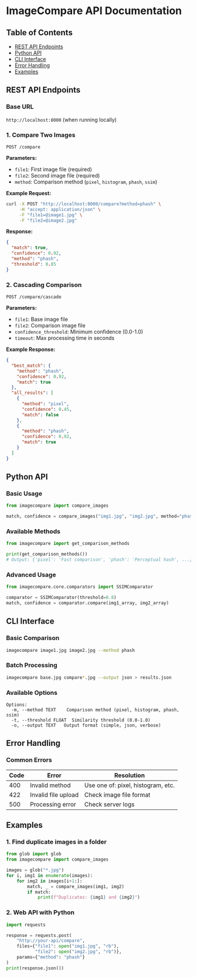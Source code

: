 # ImageCompare API Documentation

## Table of Contents
- [REST API Endpoints](#rest-api-endpoints)
- [Python API](#python-api)
- [CLI Interface](#cli-interface)
- [Error Handling](#error-handling)
- [Examples](#examples)

## REST API Endpoints

### Base URL
`http://localhost:8000` (when running locally)

### 1. Compare Two Images
`POST /compare`

**Parameters:**
- `file1`: First image file (required)
- `file2`: Second image file (required)
- `method`: Comparison method (`pixel`, `histogram`, `phash`, `ssim`)

**Example Request:**
```bash
curl -X POST "http://localhost:8000/compare?method=phash" \
     -H "accept: application/json" \
     -F "file1=@image1.jpg" \
     -F "file2=@image2.jpg"
```

**Response:**
```json
{
  "match": true,
  "confidence": 0.92,
  "method": "phash",
  "threshold": 0.85
}
```

### 2. Cascading Comparison
`POST /compare/cascade`

**Parameters:**
- `file1`: Base image file
- `file2`: Comparison image file
- `confidence_threshold`: Minimum confidence (0.0-1.0)
- `timeout`: Max processing time in seconds

**Example Response:**
```json
{
  "best_match": {
    "method": "phash",
    "confidence": 0.92,
    "match": true
  },
  "all_results": [
    {
      "method": "pixel",
      "confidence": 0.45,
      "match": false
    },
    {
      "method": "phash",
      "confidence": 0.92,
      "match": true
    }
  ]
}
```

## Python API

### Basic Usage
```python
from imagecompare import compare_images

match, confidence = compare_images("img1.jpg", "img2.jpg", method="phash")
```

### Available Methods
```python
from imagecompare import get_comparison_methods

print(get_comparison_methods())
# Output: {'pixel': 'Fast comparison', 'phash': 'Perceptual hash', ...}
```

### Advanced Usage
```python
from imagecompare.core.comparators import SSIMComparator

comparator = SSIMComparator(threshold=0.8)
match, confidence = comparator.compare(img1_array, img2_array)
```

## CLI Interface

### Basic Comparison
```bash
imagecompare image1.jpg image2.jpg --method phash
```

### Batch Processing
```bash
imagecompare base.jpg compare*.jpg --output json > results.json
```

### Available Options
```
Options:
  -m, --method TEXT    Comparison method (pixel, histogram, phash, ssim)
  -t, --threshold FLOAT  Similarity threshold (0.0-1.0)
  -o, --output TEXT   Output format (simple, json, verbose)
```

## Error Handling

### Common Errors
| Code | Error                | Resolution                          |
|------|----------------------|-------------------------------------|
| 400  | Invalid method       | Use one of: pixel, histogram, etc. |
| 422  | Invalid file upload  | Check image file format             |
| 500  | Processing error     | Check server logs                   |

## Examples

### 1. Find duplicate images in a folder
```python
from glob import glob
from imagecompare import compare_images

images = glob("*.jpg")
for i, img1 in enumerate(images):
    for img2 in images[i+1:]:
        match, _ = compare_images(img1, img2)
        if match:
            print(f"Duplicates: {img1} and {img2}")
```

### 2. Web API with Python
```python
import requests

response = requests.post(
    "http://your-api/compare",
    files={"file1": open("img1.jpg", "rb"),
           "file2": open("img2.jpg", "rb")},
    params={"method": "phash"}
)
print(response.json())
```